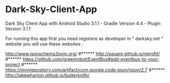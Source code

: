 # Dark-Sky-Client-App
Dark Sky Client App with Android Studio 3.1.1 - Gradle Version 4.4 - Plugin Version 3.1.1

For running this app first you need registere as developer in " darksky.net " website 
you will use these websites : 

http://www.jsonschema2pojo.org/
#******
http://square.github.io/retrofit/
#******
https://github.com/greenrobot/EventBus#add-eventbus-to-your-project
#******
https://mvnrepository.com/artifact/com.google.code.gson/gson/2.7
#******
http://jakewharton.github.io/butterknife/
